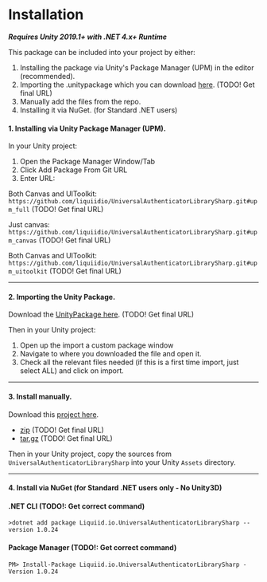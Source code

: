# Installation

_**Requires Unity 2019.1+ with .NET 4.x+ Runtime**_

This package can be included into your project by either:

1. Installing the package via Unity's Package Manager (UPM) in the editor (recommended).
2. Importing the .unitypackage which you can download [here](https://github.com/orgs/liquiidio/packages?repo_name=UniversalAuthenticatorLibrarySharp). (TODO! Get final URL)
3. Manually add the files from the repo.
4. Installing it via NuGet. (for Standard .NET users)

#### 1. Installing via Unity Package Manager (UPM).

In your Unity project:

1. Open the Package Manager Window/Tab
2. Click Add Package From Git URL
3. Enter URL: 

Both Canvas and UIToolkit: `https://github.com/liquiidio/UniversalAuthenticatorLibrarySharp.git#upm_full` (TODO! Get final URL)

Just canvas: `https://github.com/liquiidio/UniversalAuthenticatorLibrarySharp.git#upm_canvas` (TODO! Get final URL)

Both Canvas and UIToolkit: `https://github.com/liquiidio/UniversalAuthenticatorLibrarySharp.git#upm_uitoolkit` (TODO! Get final URL)

***

#### 2. Importing the Unity Package.

Download the [UnityPackage here](https://github.com/orgs/liquiidio/packages?repo_name=UniversalAuthenticatorLibrarySharp). (TODO! Get final URL)

Then in your Unity project:

1. Open up the import a custom package window
2. Navigate to where you downloaded the file and open it.
3. Check all the relevant files needed (if this is a first time import, just select ALL) and click on import.

***

#### 3. Install manually.

Download this [project here](https://github.com/liquiidio/UniversalAuthenticatorLibrarySharp/releases).

  * [zip](https://github.com/liquiidio/UniversalAuthenticatorLibrarySharp/archive/refs/tags/1.0.0.zip) (TODO! Get final URL)
  * [tar.gz](https://github.com/liquiidio/UniversalAuthenticatorLibrarySharp/archive/refs/tags/1.0.0.tar.gz) (TODO! Get final URL)

Then in your Unity project, copy the sources from `UniversalAuthenticatorLibrarySharp` into your Unity `Assets` directory.

***

#### 4. Install via NuGet (for Standard .NET users only - No Unity3D)

#### .NET CLI (TODO!: Get correct command)

`>dotnet add package Liquiid.io.UniversalAuthenticatorLibrarySharp --version 1.0.24`

#### Package Manager (TODO!: Get correct command)

`PM> Install-Package Liquiid.io.UniversalAuthenticatorLibrarySharp -Version 1.0.24`
